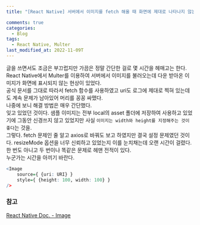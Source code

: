 ```yaml
---
title: "[React Native] 서버에서 이미지를 fetch 해올 때 화면에 제대로 나타나지 않는 현상"

comments: true
categories:
  - Blog
tags:
  - React Native, Multer
last_modified_at: 2022-11-09T
---
```


글을 쓰면서도 조금은 부끄럽지만 가끔은 정말 간단한 걸로 몇 시간을 헤매고는 한다. 
<br>
React Native에서 Multer를 이용하여 서버에서 이미지를 불러오는데 다운 받아온 이미지가 화면에 표시되지 않는 현상이 있었다. 
<br>
공식 문서를 그대로 따라서 fetch 함수를 사용하였고 uri도 로그에 제대로 찍혀 있는데도 계속 문제가 남아있어 머리를 꽁꽁 싸맸다.
<br>
나중에 보니 해결 방법은 매우 간단했다. 
<br>
잊고 있었던 것이다. 샘플 이미지는 전부 local의 asset 폴더에 저장하여 사용하고 있었기에 그동안 신경쓰지 않고 있었지만 사실 `이미지는 width와 height를 지정해주는 것이 좋다`는 것을.
<br>
그렇다. fetch 문제인 줄 알고 axios로 바꿔도 보고 하였지만 결국 설정 문제였던 것이다. 
resizeMode 옵션을 너무 신뢰하고 있었는지 이를 눈치채는데 오랜 시간이 걸렸다. 
한 번도 아니고 두 번이나 똑같은 문제로 헤맨 전적이 있다. 
<br>
누군가는 시간을 아끼기 바란다. 

```r
<Image
    source={ {uri: URI} }
    style={ {height: 100, width: 100} }
/>
```

### 참고
[React Native Doc. - Image](https://reactnative.dev/docs/image)
